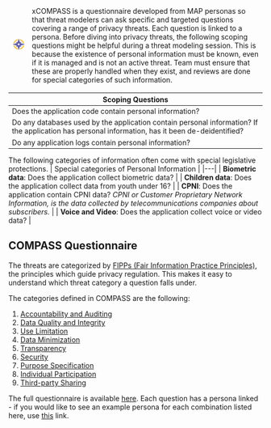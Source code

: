 <table>
<thead>
  <tr style="width:40%">
    <td><img src="../figures/compass-logo-png.png" alt="compass logo"></td>
    <td>xCOMPASS is a questionnaire developed from MAP personas so that threat modelers can ask specific and targeted questions covering a range of privacy threats. Each question is linked to a persona. Before diving into privacy threats, the following scoping questions might be helpful during a threat modeling session. This is because the existence of personal information must be known, even if it is managed and is not an active threat. Team must ensure that these are properly handled when they exist, and reviews are done for special categories of such information.</td>
  </tr>
</thead>
</table>

| Scoping Questions | 
|---|
| Does the   application code contain personal information?  |
| Do any   databases used by the application contain personal information? If the   application has personal information, has it been de-deidentified?  |
| Do any   application logs contain personal information?   |

The following categories of information often come with special legislative protections.
| Special categories of Personal Information | 
|---|
| **Biometric   data**: Does the application collect biometric data?  |
|  **Children   data**: Does the application collect data from youth   under 16? |
| **CPNI**: Does the application contain CPNI data?  _CPNI or Customer Proprietary Network Information, is the data collected by telecommunications companies about subscribers._  |
|  **Voice and   Video**: Does the application collect voice or video  data? |

<h2> COMPASS Questionnaire </h2>
The threats are categorized by <a href="https://www.fpc.gov/resources/fipps/">FIPPs (Fair Information Practice Principles)</a>, the principles which guide privacy regulation. This makes it easy to understand which threat category a question falls under. 

The categories defined in COMPASS are the following:

1. <a href="COMPASS.md#-accountability-and-auditing-">Accountability and Auditing</a>
2. <a href="COMPASS.md#-data-quality-and-integrity">Data Quality and Integrity</a>
3. <a href="COMPASS.md#use-limitation">Use Limitation</a>
4. <a href="COMPASS.md#data-minimization">Data Minimization</a>
5. <a href="COMPASS.md#transparency">Transparency</a>
6. <a href="COMPASS.md#security">Security</a>
7. <a href="COMPASS.md#purpose-specification">Purpose Specification</a>
8. <a href="COMPASS.md#individual-participation">Individual Participation</a>
9. <a href="COMPASS.md#third-party-sharing">Third-party Sharing</a>

The full questionnaire is available <a href="COMPASS.md"> here</a>. Each question has a persona linked - if you would like to see an example persona for each combination listed here, use <a href="personas.md">this</a> link.
